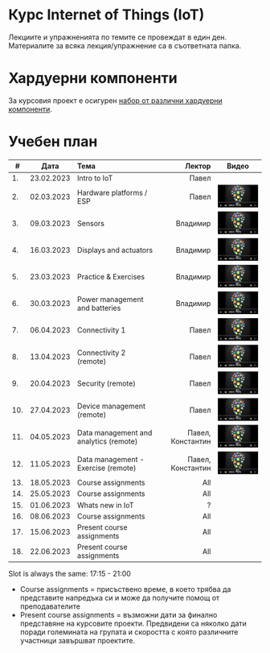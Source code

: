 # Курс Internet of Things (IoT)

Лекциите и упражненията по темите се провеждат в един ден. Материалите за всяка лекция/упражнение са в съответната папка.


# Хардуерни компоненти
За курсовия проект е осигурен [набор от различни хардуерни компоненти](https://bit.ly/2HvPD2o).

# Учебен план


| # | Дата          | Тема                                  | Лектор            | Видео |
| - | ------------- |:------------------------------------- | -----------------:|:-----:|
| 1. | 23.02.2023    | Intro to IoT                          | Павел             |       |
| 2. | 02.03.2023    | Hardware platforms / ESP              | Павел             | [![Video](images/iot-on-youtube.png)](https://youtu.be/JuP9YB0plFs) |
| 3. | 09.03.2023    | Sensors                               | Владимир          | [![Video](images/iot-on-youtube.png)](https://youtu.be/7YJqtn6doas) |
| 4. | 16.03.2023    | Displays and actuators                | Владимир          | [![Video](images/iot-on-youtube.png)](https://youtu.be/6l79UTjuuwg) |
| 5. | 23.03.2023    | Practice & Exercises                  | Владимир          | [![Video](images/iot-on-youtube.png)](https://youtu.be/6ZNgmo3pdXg) |
| 6. | 30.03.2023    | Power management and batteries        | Владимир          | [![Video](images/iot-on-youtube.png)](https://youtu.be/cq97WpIIubA) |
| 7. | 06.04.2023    | Connectivity 1                        | Павел             | [![Video](images/iot-on-youtube.png)](https://youtu.be/osHbqO7c6O8) |
| 8. | 13.04.2023    | Connectivity 2 (remote)               | Павел             | [![Video](images/iot-on-youtube.png)](https://youtu.be/CGN9f2PfI8I) |
| 9. | 20.04.2023    | Security (remote)                     | Павел             | [![Video](images/iot-on-youtube.png)](https://youtu.be/bqQLUAwN6sw) |
| 10. | 27.04.2023    | Device management (remote)           | Павел             | [![Video](images/iot-on-youtube.png)](https://youtu.be/WwzskAgpshQ) |
| 11. | 04.05.2023    | Data management and analytics (remote)| Павел, Константин | [![Video](images/iot-on-youtube.png)](https://youtu.be/vVaOwJxaxiE) |
| 12. | 11.05.2023    | Data management - Exercise (remote)   | Павел, Константин | [![Video](images/iot-on-youtube.png)](https://youtu.be/dwEGtwb0S4E) |
| 13. | 18.05.2023    | Course assignments                    | All               |       |
| 14. | 25.05.2023    | Course assignments                    | All               |       |
| 15. | 01.06.2023    | Whats new in IoT                      | ?                 |       |
| 16. | 08.06.2023    | Course assignments                    | All               |       |
| 17. | 15.06.2023    | Present course assignments            | All               |       |
| 18. | 22.06.2023    | Present course assignments            | All               |       |

Slot is always the same: 17:15 - 21:00

* Course assignments = присъствено време, в което трябва да представите напредъка си и може да получите помощ от преподавателите
* Present course assignments = възможни дати за финално представяне на курсовите проекти. Предвидени са няколко дати поради големината на групата и скоростта с която различните участници завършват проектите.
